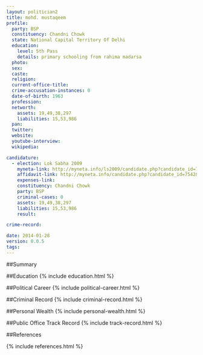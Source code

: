 ```yaml
---
layout: politician2
title: mohd. mustaqeem
profile: 
  party: BSP
  constituency: Chandni Chowk
  state: National Capital Territory Of Delhi
  education: 
    level: 5th Pass
    details: primary schooling from rahima madarsa
  photo: 
  sex: 
  caste: 
  religion: 
  current-office-title: 
  crime-accusation-instances: 0
  date-of-birth: 1963
  profession: 
  networth: 
    assets: 19,49,38,297
    liabilities: 15,53,986
  pan: 
  twitter: 
  website: 
  youtube-interview: 
  wikipedia: 

candidature: 
  - election: Lok Sabha 2009
    myneta-link: http://myneta.info/ls2009/candidate.php?candidate_id=7542
    affidavit-link: http://myneta.info/candidate.php?candidate_id=7542&scan=original
    expenses-link: 
    constituency: Chandni Chowk 
    party: BSP
    criminal-cases: 0
    assets: 19,49,38,297
    liabilities: 15,53,986
    result:  

crime-record: 

date: 2014-01-28
version: 0.0.5
tags: 
---
```

##Summary


##Education
{% include education.html %}


##Political Career
{% include political-career.html %}


##Criminal Record
{% include criminal-record.html %}


##Personal Wealth
{% include personal-wealth.html %}


##Public Office Track Record
{% include track-record.html %}


##References


{% include references.html %}